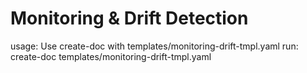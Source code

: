 # Monitoring & Drift Detection

usage: Use create-doc with templates/monitoring-drift-tmpl.yaml
run: create-doc templates/monitoring-drift-tmpl.yaml
